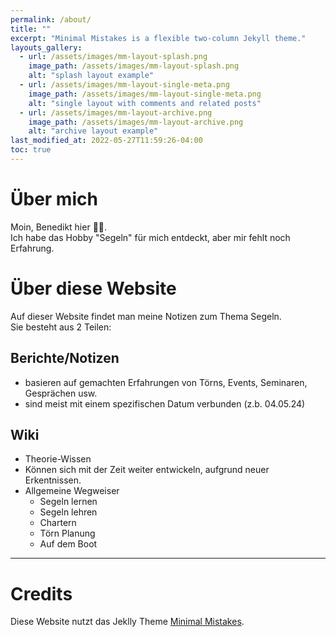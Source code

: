 ```yaml
---
permalink: /about/
title: ""
excerpt: "Minimal Mistakes is a flexible two-column Jekyll theme."
layouts_gallery:
  - url: /assets/images/mm-layout-splash.png
    image_path: /assets/images/mm-layout-splash.png
    alt: "splash layout example"
  - url: /assets/images/mm-layout-single-meta.png
    image_path: /assets/images/mm-layout-single-meta.png
    alt: "single layout with comments and related posts"
  - url: /assets/images/mm-layout-archive.png
    image_path: /assets/images/mm-layout-archive.png
    alt: "archive layout example"
last_modified_at: 2022-05-27T11:59:26-04:00
toc: true
---
```

# Über mich
Moin, Benedikt hier 👋🏻.<br>
Ich habe das Hobby "Segeln" für mich entdeckt, aber mir fehlt noch Erfahrung.

# Über diese Website
Auf dieser Website findet man meine Notizen zum Thema Segeln.<br>
Sie besteht aus 2 Teilen:

## Berichte/Notizen
- basieren auf gemachten Erfahrungen von Törns, Events, Seminaren, Gesprächen usw.
- sind meist mit einem spezifischen Datum verbunden (z.b. 04.05.24)

## Wiki
- Theorie-Wissen
- Können sich mit der Zeit weiter entwickeln, aufgrund neuer Erkentnissen.
- Allgemeine Wegweiser
    * Segeln lernen
    * Segeln lehren
    * Chartern
    * Törn Planung
    * Auf dem Boot



---

# Credits
Diese Website nutzt das Jeklly Theme [Minimal Mistakes](https://github.com/mmistakes/minimal-mistakes).

